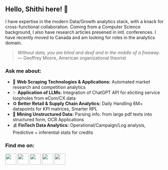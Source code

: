 ## Hello, Shithi here! 👋

I have expertise in the modern Data/Growth analytics stack, with a knack for cross-functional collaboration. Coming from a Computer Science background, I also have research articles presened in intl. conferences. I have recently moved to Canada and am looking for roles in the analytics domain. 

> *Without data, you are blind and deaf and in the middle of a freeway.*<br>
— Geoffrey Moore, American organizational theorist

### Ask me about:
- 🤖 <strong>Web Scraping Technologies & Applications:</strong> Automated market research and competition analytics
- ✨ <strong>Application of LLMs:</strong> Integration of ChatGPT API for eliciting service loopholes from eCom/CX data
- ♻️ <strong>Better Retail & Supply Chain Analytics:</strong> Daily Handling 6M+ datapoints for KPI matrices, Smarter RPL
- 🏁 <strong>Mining Unstructured Data:</strong> Parsing info. from large pdf texts into structured form, OCR Applications
- 💰 <strong>FinTech Data Analytics:</strong> Operational/Campaign/Log analysis, Predictive + inferential stats for credits

### Find me on:
<a href="https://public.tableau.com/app/profile/shithi.maitra/vizzes"><img width="35" src="https://live.staticflickr.com/979/42099499622_eca95d19b4_w.jpg"></a>
<a href="https://www.linkedin.com/in/shithi-maitra/"><img width="35" src="https://encrypted-tbn0.gstatic.com/images?q=tbn:ANd9GcQzrdlv1qle8ssb16zhv0dVmNpGUcLxqIlo-A&s"></a>
<a href="https://github.com/shithi30"><img width="35" src="https://static.vecteezy.com/system/resources/previews/016/833/872/original/github-logo-git-hub-icon-on-white-background-free-vector.jpg"></a>
<a href="https://scholar.google.com/citations?user=f-NGy1YAAAAJ&hl=en"><img width="35" src="https://user-images.githubusercontent.com/66117993/96351903-818a8b00-1084-11eb-96f6-3a931d66fff6.png"></a>
<a href="https://www.researchgate.net/profile/Shithi-Maitra"><img width="35" src="https://cdn.iconscout.com/icon/free/png-256/free-researchgate-3521760-2945204.png?f=webp"></a>







